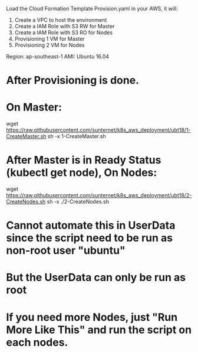 Load the Cloud Formation Template Provision.yaml in your AWS, it will:
1. Create a VPC to host the environment
2. Create a IAM Role with S3 RW for Master
3. Create a IAM Role with S3 RO for Nodes
4. Provisioning 1 VM for Master
5. Provisioning 2 VM for Nodes

Region: ap-southeast-1
AMI: Ubuntu 16.04

# After Provisioning is done.
# On Master:
wget https://raw.githubusercontent.com/sunternet/k8s_aws_deployment/ubt18/1-CreateMaster.sh
sh -x 1-CreateMaster.sh

# After Master is in Ready Status (kubectl get node), On Nodes:
wget https://raw.githubusercontent.com/sunternet/k8s_aws_deployment/ubt18/2-CreateNodes.sh
sh -x ./2-CreateNodes.sh

# Cannot automate this in UserData since the script need to be run as non-root user "ubuntu"
# But the UserData can only be run as root

# If you need more Nodes, just "Run More Like This" and run the script on each nodes.